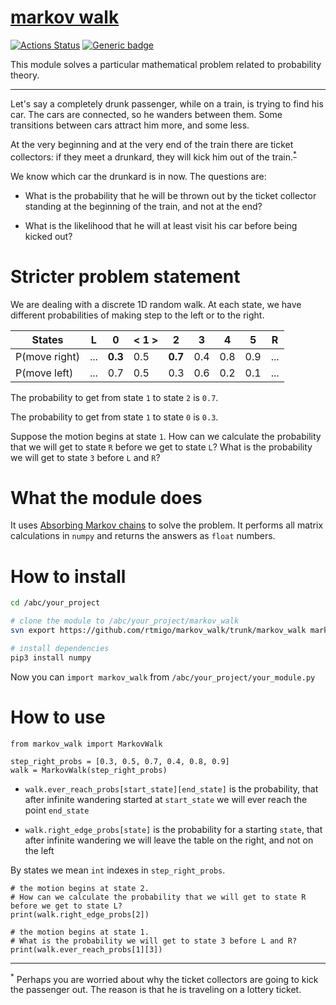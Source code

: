 # [markov walk](https://github.com/rtmigo/markov_walk#readme)
[![Actions Status](https://github.com/rtmigo/markov_walk/workflows/unit%20test/badge.svg?branch=master)](https://github.com/rtmigo/markov_walk/actions)
[![Generic badge](https://img.shields.io/badge/Python-3.8+-blue.svg)](#)

This module solves a particular mathematical problem related to probability theory. 

-----

Let's say a completely drunk passenger, while on a train, is trying to find his car. The cars are connected, 
so he wanders between them. Some transitions between cars attract him more, and some less.

At the very beginning and at the very end of the train there are ticket collectors: if they meet a drunkard, 
they will kick him out of the train.<sup id="a1">[*](#myfootnote1)</sup>

We know which car the drunkard is in now. The questions are:

- What is the probability that he will be thrown out by the ticket collector standing at the beginning of the train, and not at the end?

- What is the likelihood that he will at least visit his car before being kicked out?

# Stricter problem statement

We are dealing with a discrete 1D random walk. At each state, we have different probabilities of
making step to the left or to the right.

| States        |   L   |   0   |  < 1 >  |    2  |   3   |   4   |   5   |   R   |
|---------------|-------|-------|---------|-------|-------|-------|-------|-------|
| P(move right) |  ...  |**0.3**|    0.5  |**0.7**|  0.4  |  0.8  |  0.9  |  ...  |
| P(move left)  |  ...  |  0.7  |    0.5  |  0.3  |  0.6  |  0.2  |  0.1  |  ...  |

The probability to get from state `1` to state `2` is `0.7`.
 
The probability to get from state `1` to state `0` is `0.3`.

Suppose the motion begins at state `1`. How can we calculate the probability that we will get to state `R`
before we get to state `L`? What is the probability we will get to state `3` before `L` and `R`? 

# What the module does

It uses [Absorbing Markov chains](https://en.wikipedia.org/wiki/Absorbing_Markov_chain) to solve the problem.
It performs all matrix calculations in `numpy` and returns the answers as `float` numbers.

# How to install

```bash
cd /abc/your_project

# clone the module to /abc/your_project/markov_walk
svn export https://github.com/rtmigo/markov_walk/trunk/markov_walk markov_walk

# install dependencies
pip3 install numpy
``` 

Now you can `import markov_walk` from `/abc/your_project/your_module.py`

# How to use

```python3
from markov_walk import MarkovWalk

step_right_probs = [0.3, 0.5, 0.7, 0.4, 0.8, 0.9]
walk = MarkovWalk(step_right_probs)
```

- `walk.ever_reach_probs[start_state][end_state]` is the probability, that after
infinite wandering started at `start_state` we will ever reach the point `end_state`

- `walk.right_edge_probs[state]` is the probability for a starting `state`, that after infinite wandering we will leave 
the table on the right, and not on the left

By states we mean `int` indexes in `step_right_probs`.   

```python3
# the motion begins at state 2. 
# How can we calculate the probability that we will get to state R before we get to state L?
print(walk.right_edge_probs[2])

# the motion begins at state 1.
# What is the probability we will get to state 3 before L and R? 
print(walk.ever_reach_probs[1][3])

```
-----
<sup><a name="myfootnote1">*</a></sup> Perhaps you are worried about why the ticket collectors are going to kick the passenger out. The reason is that he is traveling on a lottery ticket.


